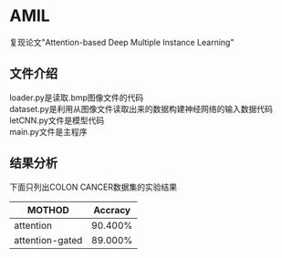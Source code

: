 # AMIL
复现论文"Attention-based Deep Multiple Instance Learning"<br>
## 文件介绍

loader.py是读取.bmp图像文件的代码<br>
dataset.py是利用从图像文件读取出来的数据构建神经网络的输入数据代码<br>
letCNN.py文件是模型代码<br>
main.py文件是主程序<br>

## 结果分析

下面只列出COLON CANCER数据集的实验结果<br>

|MOTHOD|Accracy|
|----|----|
|attention|90.400%|
|attention-gated|89.000%|
